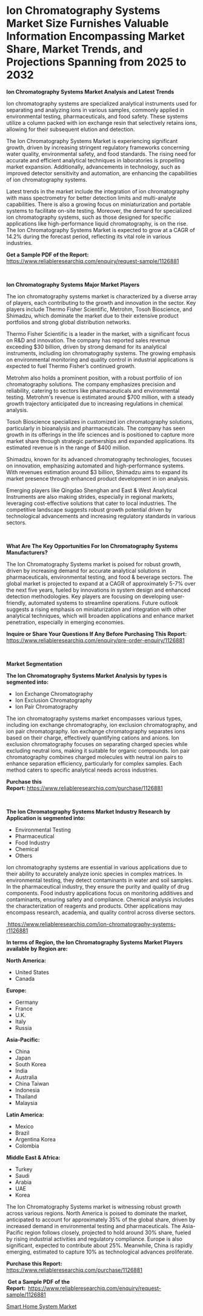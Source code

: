 <p><h1>Ion Chromatography Systems Market Size Furnishes Valuable Information Encompassing Market Share, Market Trends, and Projections Spanning from 2025 to 2032</h1></p><p><strong>Ion Chromatography Systems Market Analysis and Latest Trends</strong></p>
<p><p>Ion chromatography systems are specialized analytical instruments used for separating and analyzing ions in various samples, commonly applied in environmental testing, pharmaceuticals, and food safety. These systems utilize a column packed with ion exchange resin that selectively retains ions, allowing for their subsequent elution and detection.</p><p>The Ion Chromatography Systems Market is experiencing significant growth, driven by increasing stringent regulatory frameworks concerning water quality, environmental safety, and food standards. The rising need for accurate and efficient analytical techniques in laboratories is propelling market expansion. Additionally, advancements in technology, such as improved detector sensitivity and automation, are enhancing the capabilities of ion chromatography systems.</p><p>Latest trends in the market include the integration of ion chromatography with mass spectrometry for better detection limits and multi-analyte capabilities. There is also a growing focus on miniaturization and portable systems to facilitate on-site testing. Moreover, the demand for specialized ion chromatography systems, such as those designed for specific applications like high-performance liquid chromatography, is on the rise. The Ion Chromatography Systems Market is expected to grow at a CAGR of 14.2% during the forecast period, reflecting its vital role in various industries.</p></p>
<p><strong>Get a Sample PDF of the Report:&nbsp;</strong> <a href="https://www.reliableresearchiq.com/enquiry/request-sample/1126881?utm_campaign=2237&utm_medium=2&utm_source=Github&utm_content=ia&utm_term=18022025&utm_id=ion-chromatography-systems">https://www.reliableresearchiq.com/enquiry/request-sample/1126881</a></p>
<p>&nbsp;</p>
<p><strong>Ion Chromatography Systems Major Market Players</strong></p>
<p><p>The ion chromatography systems market is characterized by a diverse array of players, each contributing to the growth and innovation in the sector. Key players include Thermo Fisher Scientific, Metrohm, Tosoh Bioscience, and Shimadzu, which dominate the market due to their extensive product portfolios and strong global distribution networks.</p><p>Thermo Fisher Scientific is a leader in the market, with a significant focus on R&D and innovation. The company has reported sales revenue exceeding $30 billion, driven by strong demand for its analytical instruments, including ion chromatography systems. The growing emphasis on environmental monitoring and quality control in industrial applications is expected to fuel Thermo Fisher’s continued growth.</p><p>Metrohm also holds a prominent position, with a robust portfolio of ion chromatography solutions. The company emphasizes precision and reliability, catering to sectors like pharmaceuticals and environmental testing. Metrohm's revenue is estimated around $700 million, with a steady growth trajectory anticipated due to increasing regulations in chemical analysis.</p><p>Tosoh Bioscience specializes in customized ion chromatography solutions, particularly in bioanalysis and pharmaceuticals. The company has seen growth in its offerings in the life sciences and is positioned to capture more market share through strategic partnerships and expanded applications. Its estimated revenue is in the range of $400 million.</p><p>Shimadzu, known for its advanced chromatography technologies, focuses on innovation, emphasizing automated and high-performance systems. With revenues estimation around $3 billion, Shimadzu aims to expand its market presence through enhanced product development in ion analysis.</p><p>Emerging players like Qingdao Shenghan and East & West Analytical Instruments are also making strides, especially in regional markets, leveraging cost-effective solutions that cater to local industries. The competitive landscape suggests robust growth potential driven by technological advancements and increasing regulatory standards in various sectors.</p></p>
<p>&nbsp;</p>
<p><strong>What Are The Key Opportunities For Ion Chromatography Systems Manufacturers?</strong></p>
<p><p>The Ion Chromatography Systems market is poised for robust growth, driven by increasing demand for accurate analytical solutions in pharmaceuticals, environmental testing, and food & beverage sectors. The global market is projected to expand at a CAGR of approximately 5-7% over the next five years, fueled by innovations in system design and enhanced detection methodologies. Key players are focusing on developing user-friendly, automated systems to streamline operations. Future outlook suggests a rising emphasis on miniaturization and integration with other analytical techniques, which will broaden applications and enhance market penetration, especially in emerging economies.</p></p>
<p><strong>Inquire or Share Your Questions If Any Before Purchasing This Report:</strong> <a href="https://www.reliableresearchiq.com/enquiry/pre-order-enquiry/1126881?utm_campaign=2237&utm_medium=2&utm_source=Github&utm_content=ia&utm_term=18022025&utm_id=ion-chromatography-systems">https://www.reliableresearchiq.com/enquiry/pre-order-enquiry/1126881</a></p>
<p>&nbsp;</p>
<p><strong>Market Segmentation</strong></p>
<p><strong>The Ion Chromatography Systems Market Analysis by types is segmented into:</strong></p>
<p><ul><li>Ion Exchange Chromatography</li><li>Ion Exclusion Chromatography</li><li>Ion Pair Chromatography</li></ul></p>
<p><p>The ion chromatography systems market encompasses various types, including ion exchange chromatography, ion exclusion chromatography, and ion pair chromatography. Ion exchange chromatography separates ions based on their charge, effectively quantifying cations and anions. Ion exclusion chromatography focuses on separating charged species while excluding neutral ions, making it suitable for organic compounds. Ion pair chromatography combines charged molecules with neutral ion pairs to enhance separation efficiency, particularly for complex samples. Each method caters to specific analytical needs across industries.</p></p>
<p><strong>Purchase this Report:&nbsp;</strong><a href="https://www.reliableresearchiq.com/purchase/1126881?utm_campaign=2237&utm_medium=2&utm_source=Github&utm_content=ia&utm_term=18022025&utm_id=ion-chromatography-systems">https://www.reliableresearchiq.com/purchase/1126881</a></p>
<p>&nbsp;</p>
<p><strong>The Ion Chromatography Systems Market Industry Research by Application is segmented into:</strong></p>
<p><ul><li>Environmental Testing</li><li>Pharmaceutical</li><li>Food Industry</li><li>Chemical</li><li>Others</li></ul></p>
<p><p>Ion chromatography systems are essential in various applications due to their ability to accurately analyze ionic species in complex matrices. In environmental testing, they detect contaminants in water and soil samples. In the pharmaceutical industry, they ensure the purity and quality of drug components. Food industry applications focus on monitoring additives and contaminants, ensuring safety and compliance. Chemical analysis includes the characterization of reagents and products. Other applications may encompass research, academia, and quality control across diverse sectors.</p></p>
<p><a href="https://www.reliableresearchiq.com/ion-chromatography-systems-r1126881?utm_campaign=2237&utm_medium=2&utm_source=Github&utm_content=ia&utm_term=18022025&utm_id=ion-chromatography-systems">&nbsp;https://www.reliableresearchiq.com/ion-chromatography-systems-r1126881</a></p>
<p><strong>In terms of Region, the Ion Chromatography Systems Market Players available by Region are:</strong></p>
<p>
    <p> <strong> North America: </strong>
        <ul>
            <li>United States</li>
            <li>Canada</li>
        </ul>
        </p> 
    <p> <strong> Europe: </strong>
        <ul>
            <li>Germany</li>
            <li>France</li>
            <li>U.K.</li>
            <li>Italy</li>
            <li>Russia</li>
        </ul>
        </p> 
    <p> <strong> Asia-Pacific: </strong>
        <ul>
            <li>China</li>
            <li>Japan</li>
            <li>South Korea</li>
            <li>India</li>
            <li>Australia</li>
            <li>China Taiwan</li>
            <li>Indonesia</li>
            <li>Thailand</li>
            <li>Malaysia</li>
        </ul>
        </p> 
    <p> <strong> Latin America: </strong>
        <ul>
            <li>Mexico</li>
            <li>Brazil</li>
            <li>Argentina Korea</li>
            <li>Colombia</li>
        </ul>
        </p> 
    <p> <strong> Middle East & Africa: </strong>
        <ul>
            <li>Turkey</li>
            <li>Saudi</li>
            <li>Arabia</li>
            <li>UAE</li>
            <li>Korea</li>
        </ul>
    </p>
    </p>
<p><p>The Ion Chromatography Systems market is witnessing robust growth across various regions. North America is poised to dominate the market, anticipated to account for approximately 35% of the global share, driven by increased demand in environmental testing and pharmaceuticals. The Asia-Pacific region follows closely, projected to hold around 30% share, fueled by rising industrial activities and regulatory compliance. Europe is also significant, expected to contribute about 25%. Meanwhile, China is rapidly emerging, estimated to capture 10% as technological advances proliferate.</p></p>
<p><strong>Purchase this Report: </strong><a href="https://www.reliableresearchiq.com/purchase/1126881?utm_campaign=2237&utm_medium=2&utm_source=Github&utm_content=ia&utm_term=18022025&utm_id=ion-chromatography-systems">https://www.reliableresearchiq.com/purchase/1126881</a></p>
<p>&nbsp;<strong>Get a Sample PDF of the Report:&nbsp;&nbsp;</strong><a href="https://www.reliableresearchiq.com/enquiry/request-sample/1126881?utm_campaign=2237&utm_medium=2&utm_source=Github&utm_content=ia&utm_term=18022025&utm_id=ion-chromatography-systems">https://www.reliableresearchiq.com/enquiry/request-sample/1126881</a></p>
<p><strong></strong></p>
<p><p><a href="https://github.com/comasnickie/Market-Research-Report-List-1/blob/main/smart-home-system-market.md?utm_campaign=2237&utm_medium=2&utm_source=Github&utm_content=ia&utm_term=18022025&utm_id=ion-chromatography-systems">Smart Home System Market</a></p></p>